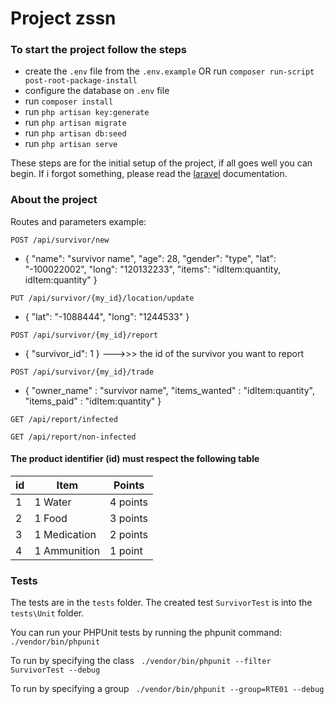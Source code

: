 # Project zssn

### To start the project follow the steps

* create the `.env` file from the `.env.example` OR run `composer run-script post-root-package-install`
* configure the database on `.env` file
* run `composer install`
* run `php artisan key:generate`
* run `php artisan migrate`
* run `php artisan db:seed`
* run `php artisan serve`

These steps are for the initial setup of the project, if all goes well you can begin. If i forgot something, please read the [laravel](https://laravel.com/docs/5.5/installation)  documentation.

### About the project

Routes and parameters example:

`POST /api/survivor/new`
* {
	"name": "survivor name",
	"age": 28,
	"gender": "type",
	"lat": "-100022002",
	"long": "120132233",
	"items": "idItem:quantity, idItem:quantity"
}

`PUT /api/survivor/{my_id}/location/update`
* { "lat": "-1088444",	"long": "1244533" }

`POST /api/survivor/{my_id}/report`
* { "survivor_id": 1 } --->>> the id of the survivor you want to report

`POST /api/survivor/{my_id}/trade`
* {
	"owner_name" : "survivor name",
	"items_wanted" : "idItem:quantity",
	"items_paid" : "idItem:quantity"
}

`GET /api/report/infected`

`GET /api/report/non-infected`

#### The product identifier (id) must respect the following table

| id | Item         | Points   |
|----|--------------|----------|
| 1  | 1 Water      | 4 points |
| 2  | 1 Food       | 3 points |
| 3  | 1 Medication | 2 points |
| 4  | 1 Ammunition | 1 point  |

### Tests

The tests are in the `tests` folder. The created test `SurvivorTest` is into the `tests\Unit` folder.

You can run your PHPUnit tests by running the phpunit command:
`./vendor/bin/phpunit`

To run by specifying the class
` ./vendor/bin/phpunit --filter SurvivorTest --debug`

To run by specifying a group
` ./vendor/bin/phpunit --group=RTE01 --debug`
